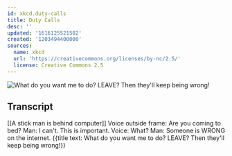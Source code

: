 ```yaml
---
id: xkcd.duty-calls
title: Duty Calls
desc: ''
updated: '1616125521582'
created: '1203494400000'
sources:
  name: xkcd
  url: 'https://creativecommons.org/licenses/by-nc/2.5/'
  license: Creative Commons 2.5
---
```

![What do you want me to do?  LEAVE?  Then they'll keep being wrong!](https://imgs.xkcd.com/comics/duty_calls.png)

## Transcript
[[A stick man is behind computer]]
Voice outside frame: Are you coming to bed?
Man: I can't. This is important.
Voice: What?
Man: Someone is WRONG on the internet.
{{title text: What do you want me to do?  LEAVE?  Then they'll keep being wrong!}}
